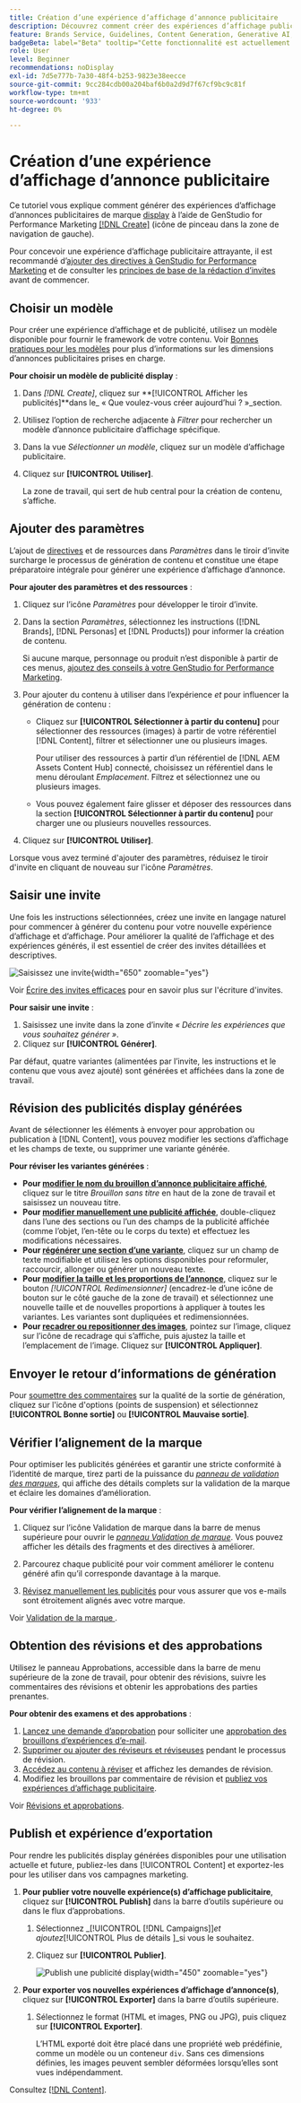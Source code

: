 ```yaml
---
title: Création d’une expérience d’affichage d’annonce publicitaire
description: Découvrez comment créer des expériences d’affichage publicitaire dans Adobe [!DNL GenStudio] for Performance Marketing.
feature: Brands Service, Guidelines, Content Generation, Generative AI, Create, Experiences, Variant Generation
badgeBeta: label="Beta" tooltip="Cette fonctionnalité est actuellement disponible dans Beta, de sorte que certaines d’entre elles peuvent être limitées ou susceptibles d’être modifiées."
role: User
level: Beginner
recommendations: noDisplay
exl-id: 7d5e777b-7a30-48f4-b253-9823e38eecce
source-git-commit: 9cc284cdb00a204baf6b0a2d9d7f67cf9bc9c81f
workflow-type: tm+mt
source-wordcount: '933'
ht-degree: 0%

---
```


# Création d’une expérience d’affichage d’annonce publicitaire

Ce tutoriel vous explique comment générer des expériences d’affichage d’annonces publicitaires de marque [display](display-ad-experiences.md) à l’aide de GenStudio for Performance Marketing [[!DNL Create]](/help/user-guide/create/overview.md) (icône de pinceau dans la zone de navigation de gauche).

Pour concevoir une expérience d’affichage publicitaire attrayante, il est recommandé d’[ajouter des directives à GenStudio for Performance Marketing](/help/user-guide/guidelines/add-guidelines.md) et de consulter les [principes de base de la rédaction d’invites](/help/user-guide/effective-prompts.md) avant de commencer.

## Choisir un modèle

Pour créer une expérience d’affichage et de publicité, utilisez un modèle disponible pour fournir le framework de votre contenu. Voir [Bonnes pratiques pour les modèles](/help/user-guide/content/best-practices-for-templates.md#follow-channel-specific-template-guidelines) pour plus d’informations sur les dimensions d’annonces publicitaires prises en charge.

**Pour choisir un modèle de publicité display** :

1. Dans _[!DNL Create]_, cliquez sur **[!UICONTROL Afficher les publicités]**dans le_ « Que voulez-vous créer aujourd’hui ? »_section.
1. Utilisez l’option de recherche adjacente à _Filtrer_ pour rechercher un modèle d’annonce publicitaire d’affichage spécifique.
1. Dans la vue _Sélectionner un modèle_, cliquez sur un modèle d’affichage publicitaire.
1. Cliquez sur **[!UICONTROL Utiliser]**.

   La zone de travail, qui sert de hub central pour la création de contenu, s’affiche.

## Ajouter des paramètres

L’ajout de [directives](/help/user-guide/guidelines/overview.md) et de ressources dans _Paramètres_ dans le tiroir d’invite surcharge le processus de génération de contenu et constitue une étape préparatoire intégrale pour générer une expérience d’affichage d’annonce.

**Pour ajouter des paramètres et des ressources** :

1. Cliquez sur l’icône _Paramètres_ pour développer le tiroir d’invite.
1. Dans la section _Paramètres_, sélectionnez les instructions ([!DNL Brands], [!DNL Personas] et [!DNL Products]) pour informer la création de contenu.

   Si aucune marque, personnage ou produit n’est disponible à partir de ces menus, [ajoutez des conseils à votre GenStudio for Performance Marketing](/help/user-guide/guidelines/add-guidelines.md).

1. Pour ajouter du contenu à utiliser dans l’expérience *et* pour influencer la génération de contenu :
   * Cliquez sur **[!UICONTROL Sélectionner à partir du contenu]** pour sélectionner des ressources (images) à partir de votre référentiel [!DNL Content], filtrer et sélectionner une ou plusieurs images.

     Pour utiliser des ressources à partir d’un référentiel de [!DNL AEM Assets Content Hub] connecté, choisissez un référentiel dans le menu déroulant _Emplacement_. Filtrez et sélectionnez une ou plusieurs images.

   * Vous pouvez également faire glisser et déposer des ressources dans la section **[!UICONTROL Sélectionner à partir du contenu]** pour charger une ou plusieurs nouvelles ressources.
1. Cliquez sur **[!UICONTROL Utiliser]**.

Lorsque vous avez terminé d&#39;ajouter des paramètres, réduisez le tiroir d&#39;invite en cliquant de nouveau sur l&#39;icône _Paramètres_.

## Saisir une invite

Une fois les instructions sélectionnées, créez une invite en langage naturel pour commencer à générer du contenu pour votre nouvelle expérience d’affichage et d’affichage. Pour améliorer la qualité de l’affichage et des expériences générés, il est essentiel de créer des invites détaillées et descriptives.

![Saisissez une invite](/help/assets/prompt-displayad.png){width="650" zoomable="yes"}

Voir [Écrire des invites efficaces](/help/user-guide/effective-prompts.md) pour en savoir plus sur l&#39;écriture d&#39;invites.

**Pour saisir une invite** :

1. Saisissez une invite dans la zone d’invite _« Décrire les expériences que vous souhaitez générer »_.
1. Cliquez sur **[!UICONTROL Générer]**.

Par défaut, quatre variantes (alimentées par l’invite, les instructions et le contenu que vous avez ajouté) sont générées et affichées dans la zone de travail.

## Révision des publicités display générées

Avant de sélectionner les éléments à envoyer pour approbation ou publication à [!DNL Content], vous pouvez modifier les sections d’affichage et les champs de texte, ou supprimer une variante générée.

**Pour réviser les variantes générées** :

* **Pour [modifier le nom du brouillon d’annonce publicitaire affiché](/help/user-guide/create/manage-variants.md#change-draft-name)**, cliquez sur le titre _Brouillon sans titre_ en haut de la zone de travail et saisissez un nouveau titre.
* **Pour [modifier manuellement une publicité affichée](/help/user-guide/create/manage-variants.md#manually-edit-text)**, double-cliquez dans l’une des sections ou l’un des champs de la publicité affichée (comme l’objet, l’en-tête ou le corps du texte) et effectuez les modifications nécessaires.
* **Pour [régénérer une section d’une variante](/help/user-guide/create/manage-variants.md#re-generate-sections)**, cliquez sur un champ de texte modifiable et utilisez les options disponibles pour reformuler, raccourcir, allonger ou générer un nouveau texte.
* **Pour [modifier la taille et les proportions de l’annonce](/help/user-guide/create/manage-variants.md#change-aspect-ratio)**, cliquez sur le bouton _[!UICONTROL Redimensionner]_ (encadrez-le d’une icône de bouton sur le côté gauche de la zone de travail) et sélectionnez une nouvelle taille et de nouvelles proportions à appliquer à toutes les variantes. Les variantes sont dupliquées et redimensionnées.
* **Pour [recadrer ou repositionner des images](/help/user-guide/create/manage-variants.md#crop-assets)**, pointez sur l’image, cliquez sur l’icône de recadrage qui s’affiche, puis ajustez la taille et l’emplacement de l’image. Cliquez sur **[!UICONTROL Appliquer]**.

<!-- # Preview for device
When revising and preparing email experiences, you can toggle between previews for desktop and mobile views to ensure coherence and visual appeal of draft variants.
**To preview variants for desktop and mobile devices** toggle the device preview option—between **desktop** and **mobile**—in the right menu bar (computer and phone icons) to preview how variants appear. -->

## Envoyer le retour d’informations de génération

Pour [soumettre des commentaires](/help/user-guide/create/manage-variants.md#generation-feedback) sur la qualité de la sortie de génération, cliquez sur l&#39;icône d&#39;options (points de suspension) et sélectionnez **[!UICONTROL Bonne sortie]** ou **[!UICONTROL Mauvaise sortie]**.

## Vérifier l’alignement de la marque

Pour optimiser les publicités générées et garantir une stricte conformité à l’identité de marque, tirez parti de la puissance du [_panneau de validation des marques_](/help/user-guide/guidelines/brand-validation.md#brand-validation-panel), qui affiche des détails complets sur la validation de la marque et éclaire les domaines d’amélioration.

**Pour vérifier l’alignement de la marque** :

1. Cliquez sur l’icône Validation de marque dans la barre de menus supérieure pour ouvrir le [_panneau Validation de marque_](/help/user-guide/guidelines/brand-validation.md#brand-validation-panel). Vous pouvez afficher les détails des fragments et des directives à améliorer.

1. Parcourez chaque publicité pour voir comment améliorer le contenu généré afin qu’il corresponde davantage à la marque.
1. [Révisez manuellement les publicités](#revise-generated-display-ads) pour vous assurer que vos e-mails sont étroitement alignés avec votre marque.

Voir [ Validation de la marque ](/help/user-guide/guidelines/brand-validation.md).

## Obtention des révisions et des approbations

Utilisez le panneau Approbations, accessible dans la barre de menu supérieure de la zone de travail, pour obtenir des révisions, suivre les commentaires des révisions et obtenir les approbations des parties prenantes.

**Pour obtenir des examens et des approbations** :

1. [Lancez une demande d’approbation](/help/user-guide/approvals/request-review.md) pour solliciter une [approbation des brouillons d’expériences d’e-mail](/help/user-guide/approvals/approve-content.md).
1. [Supprimer ou ajouter des réviseurs et réviseuses](/help/user-guide/approvals/review-and-edit.md#manage-approvals) pendant le processus de révision.
1. [Accédez au contenu à réviser](/help/user-guide/approvals/review-and-edit.md#access-content-for-review) et affichez les demandes de révision.
1. Modifiez les brouillons par commentaire de révision et [publiez vos expériences d’affichage publicitaire](#publish-and-export-experience).

Voir [Révisions et approbations](/help/user-guide/approvals/overview.md).

## Publish et expérience d’exportation

Pour rendre les publicités display générées disponibles pour une utilisation actuelle et future, publiez-les dans [!UICONTROL Content] et exportez-les pour les utiliser dans vos campagnes marketing.

1. **Pour publier votre nouvelle expérience(s) d’affichage publicitaire**, cliquez sur **[!UICONTROL Publish]** dans la barre d’outils supérieure ou dans le flux d’approbations.
   1. Sélectionnez _[!UICONTROL [!DNL Campaigns]]_et ajoutez_[!UICONTROL  Plus de détails ]_si vous le souhaitez.
   1. Cliquez sur **[!UICONTROL Publier]**.

      ![Publish une publicité display](/help/assets/publish-displayad.png){width="450" zoomable="yes"}

1. **Pour exporter vos nouvelles expériences d’affichage d’annonce(s)**, cliquez sur **[!UICONTROL Exporter]** dans la barre d’outils supérieure.
   1. Sélectionnez le format (HTML et images, PNG ou JPG), puis cliquez sur **[!UICONTROL Exporter]**.

      L’HTML exporté doit être placé dans une propriété web prédéfinie, comme un modèle ou un conteneur `div`. Sans ces dimensions définies, les images peuvent sembler déformées lorsqu’elles sont vues indépendamment.

Consultez [[!DNL Content]](/help/user-guide/content/overview.md#search-and-find-approved-content).
